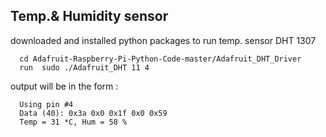## Temp.& Humidity sensor  

downloaded and installed python packages to run temp. sensor DHT 1307

      cd Adafruit-Raspberry-Pi-Python-Code-master/Adafruit_DHT_Driver 
      run  sudo ./Adafruit_DHT 11 4
      
output will be in the form :

      Using pin #4
      Data (40): 0x3a 0x0 0x1f 0x0 0x59
      Temp = 31 *C, Hum = 58 %
